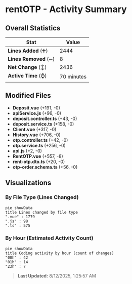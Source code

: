 # rentOTP - Activity Summary 

## Overall Statistics

| Stat                   | Value                                                             |
| ---------------------- | ----------------------------------------------------------------- |
| **Lines Added** (➕)   | 2444                                          |
| **Lines Removed** (➖) | 8                                        |
| **Net Change** (↕)    | 2436                |
| **Active Time** (⌚)   | 70 minutes |


## Modified Files
- **Deposit.vue** (+191, -0)
- **apiService.js** (+96, -0)
- **deposit.controller.ts** (+43, -0)
- **deposit.service.ts** (+158, -0)
- **Client.vue** (+317, -0)
- **History.vue** (+706, -0)
- **otp.controller.ts** (+42, -0)
- **otp.service.ts** (+256, -0)
- **api.js** (+2, -0)
- **RentOTP.vue** (+557, -8)
- **rent-otp.dto.ts** (+20, -0)
- **otp-order.schema.ts** (+56, -0)

## Visualizations

### By File Type (Lines Changed)

```mermaid
pie showData
title Lines changed by file type
".vue" : 1779
".js" : 98
".ts" : 575
```

### By Hour (Estimated Activity Count)

```mermaid
pie showData
title Coding activity by hour (count of changes)
"00h" : 42
"01h" : 14
"23h" : 7
```


> **Last Updated:** 8/12/2025, 1:25:57 AM